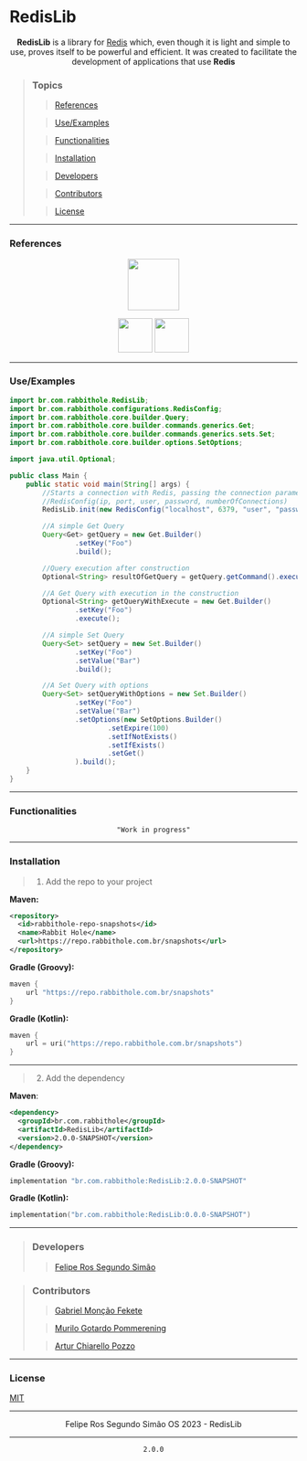 # RedisLib

<div align="center">

**RedisLib** is a library for [Redis](https://redis.io/) which,
even though it is light and simple to use, proves itself to be powerful and efficient.
It was created to facilitate the development of applications that use **Redis**

</div>

>### Topics
>
>> [References](#references)
>
>> [Use/Examples](#useexamples)
>
>> [Functionalities](#functionalities)
>
>> [Installation](#installation)
>
>> [Developers](#developers)
>
>> [Contributors](#contributors)
>
>> [License](#license)

---

### References

<div align="center">

<a href="https://redis.io"><img style="display: inline-block; vertical-align: middle;" src="https://cdn.jsdelivr.net/gh/devicons/devicon/icons/redis/redis-original.svg" width="90" height="90"></a>

<a href="https://pt.wikipedia.org/wiki/Princípio_KISS"><img src="https://github.githubassets.com/images/icons/emoji/unicode/1f48b.png" width="60" height="60"></a>
<a href="https://en.wikipedia.org/wiki/Overengineering"><img src="https://github.githubassets.com/images/icons/emoji/unicode/2699.png" width="60" height="60"></a>

</div>

---

### Use/Examples

```java
import br.com.rabbithole.RedisLib;
import br.com.rabbithole.configurations.RedisConfig;
import br.com.rabbithole.core.builder.Query;
import br.com.rabbithole.core.builder.commands.generics.Get;
import br.com.rabbithole.core.builder.commands.generics.sets.Set;
import br.com.rabbithole.core.builder.options.SetOptions;

import java.util.Optional;

public class Main {
    public static void main(String[] args) {
        //Starts a connection with Redis, passing the connection parameters
        //RedisConfig(ip, port, user, password, numberOfConnections)
        RedisLib.init(new RedisConfig("localhost", 6379, "user", "password", 100));

        //A simple Get Query
        Query<Get> getQuery = new Get.Builder()
                .setKey("Foo")
                .build();

        //Query execution after construction
        Optional<String> resultOfGetQuery = getQuery.getCommand().execute();

        //A Get Query with execution in the construction
        Optional<String> getQueryWithExecute = new Get.Builder()
                .setKey("Foo")
                .execute();

        //A simple Set Query
        Query<Set> setQuery = new Set.Builder()
                .setKey("Foo")
                .setValue("Bar")
                .build();

        //A Set Query with options
        Query<Set> setQueryWithOptions = new Set.Builder()
                .setKey("Foo")
                .setValue("Bar")
                .setOptions(new SetOptions.Builder()
                        .setExpire(100)
                        .setIfNotExists()
                        .setIfExists()
                        .setGet()
                ).build();
    }
}
```

---

### Functionalities

<div align="center">

    "Work in progress"
    
</div>

---

### Installation

> 1. Add the repo to your project

**Maven:**

```xml
<repository>
  <id>rabbithole-repo-snapshots</id>
  <name>Rabbit Hole</name>
  <url>https://repo.rabbithole.com.br/snapshots</url>
</repository>
```

**Gradle (Groovy):**

```groovy
maven {
    url "https://repo.rabbithole.com.br/snapshots"
}
```

**Gradle (Kotlin):**

```kotlin
maven {
    url = uri("https://repo.rabbithole.com.br/snapshots")
}
```

---

> 2. Add the dependency

**Maven**:

```xml
<dependency>
  <groupId>br.com.rabbithole</groupId>
  <artifactId>RedisLib</artifactId>
  <version>2.0.0-SNAPSHOT</version>
</dependency>
```

**Gradle (Groovy):**

```groovy
implementation "br.com.rabbithole:RedisLib:2.0.0-SNAPSHOT"
```

**Gradle (Kotlin):**

```kotlin
implementation("br.com.rabbithole:RedisLib:0.0.0-SNAPSHOT")
```

---

> ### Developers
>
>> [Felipe Ros Segundo Simão](https://github.com/FelipeRos19)

> ### Contributors
> 
>> [Gabriel Monção Fekete](https://github.com/gabrielfeket)
> 
>> [Murilo Gotardo Pommerening](https://github.com/Murilo-Gotardo)
>
>> [Artur Chiarello Pozzo](https://github.com/Pozzoo)

---

### License

[MIT](https://choosealicense.com/licenses/mit/)

---

<p align="center">Felipe Ros Segundo Simão OS 2023 - RedisLib</p>

---

<div align="center">

    2.0.0
    
</div> 
